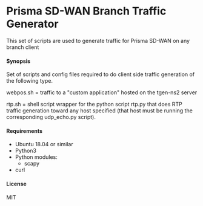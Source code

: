 # Prisma SD-WAN Branch Traffic Generator

This set of scripts are used to generate traffic for Prisma SD-WAN on any branch client 

#### Synopsis

Set of scripts and config files required to do client side traffic generation of the following type. 

webpos.sh = traffic to a "custom application" hosted on the tgen-ns2 server

rtp.sh = shell script wrapper for the python script rtp.py that does RTP traffic generation toward any host specified (that host must be running the corresponding udp_echo.py script).

#### Requirements

* Ubuntu 18.04 or similar
* Python3
* Python modules:
  * scapy
* curl 


#### License

MIT
